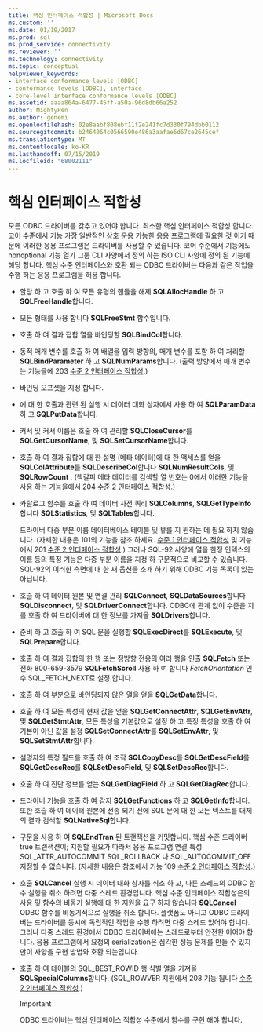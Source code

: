 ```yaml
---
title: 핵심 인터페이스 적합성 | Microsoft Docs
ms.custom: ''
ms.date: 01/19/2017
ms.prod: sql
ms.prod_service: connectivity
ms.reviewer: ''
ms.technology: connectivity
ms.topic: conceptual
helpviewer_keywords:
- interface conformance levels [ODBC]
- conformance levels [ODBC], interface
- core-level interface conformance levels [ODBC]
ms.assetid: aaaa864a-6477-45ff-a50a-96d8db66a252
author: MightyPen
ms.author: genemi
ms.openlocfilehash: 02e8aabf808ebf11f2e241fc7d330f794dbb0112
ms.sourcegitcommit: b2464064c0566590e486a3aafae6d67ce2645cef
ms.translationtype: MT
ms.contentlocale: ko-KR
ms.lasthandoff: 07/15/2019
ms.locfileid: "68002111"
---
```

# <a name="core-interface-conformance"></a>핵심 인터페이스 적합성
모든 ODBC 드라이버를 갖추고 있어야 합니다. 최소한 핵심 인터페이스 적합성 합니다. 코어 수준에서 기능 가장 일반적인 상호 운용 가능한 응용 프로그램에 필요한 것 이기 때문에 이러한 응용 프로그램은 드라이버를 사용할 수 있습니다. 코어 수준에서 기능에도 nonoptional 기능 열기 그룹 CLI 사양에서 정의 하는 ISO CLI 사양에 정의 된 기능에 해당 합니다. 핵심 수준 인터페이스와 호환 되는 ODBC 드라이버는 다음과 같은 작업을 수행 하는 응용 프로그램을 허용 합니다.  
  
-   할당 하 고 호출 하 여 모든 유형의 핸들을 해제 **SQLAllocHandle** 하 고 **SQLFreeHandle**합니다.  
  
-   모든 형태를 사용 합니다 **SQLFreeStmt** 함수입니다.  
  
-   호출 하 여 결과 집합 열을 바인딩할 **SQLBindCol**합니다.  
  
-   동적 매개 변수를 호출 하 여 배열을 입력 방향의, 매개 변수를 포함 하 여 처리할 **SQLBindParameter** 하 고 **SQLNumParams**합니다. (출력 방향에서 매개 변수는 기능을에 203 [수준 2 인터페이스 적합성](../../../odbc/reference/develop-app/level-2-interface-conformance.md).)  
  
-   바인딩 오프셋을 지정 합니다.  
  
-   에 대 한 호출과 관련 된 실행 시 데이터 대화 상자에서 사용 하 여 **SQLParamData** 하 고 **SQLPutData**합니다.  
  
-   커서 및 커서 이름은 호출 하 여 관리할 **SQLCloseCursor**를 **SQLGetCursorName**, 및 **SQLSetCursorName**합니다.  
  
-   호출 하 여 결과 집합에 대 한 설명 (메타 데이터)에 대 한 액세스를 얻을 **SQLColAttribute**를 **SQLDescribeCol**합니다 **SQLNumResultCols**, 및 **SQLRowCount** . (책갈피 메타 데이터를 검색할 열 번호는 0에서 이러한 기능을 사용 하는 기능을에서 204 [수준 2 인터페이스 적합성](../../../odbc/reference/develop-app/level-2-interface-conformance.md).)  
  
-   카탈로그 함수를 호출 하 여 데이터 사전 쿼리 **SQLColumns**, **SQLGetTypeInfo**합니다 **SQLStatistics**, 및 **SQLTables**합니다.  
  
     드라이버 다중 부분 이름 데이터베이스 테이블 및 뷰를 지 원하는 데 필요 하지 않습니다. (자세한 내용은 101의 기능을 참조 하세요. [수준 1 인터페이스 적합성](../../../odbc/reference/develop-app/level-1-interface-conformance.md) 및 기능에서 201 [수준 2 인터페이스 적합성](../../../odbc/reference/develop-app/level-2-interface-conformance.md).) 그러나 SQL-92 사양에 열을 한정 인덱스의 이름 등의 특정 기능은 다중 부분 이름을 지정 하 구문적으로 비교할 수 있습니다. SQL-92의 이러한 측면에 대 한 새 옵션을 소개 하기 위해 ODBC 기능 목록이 있는 아닙니다.  
  
-   호출 하 여 데이터 원본 및 연결 관리 **SQLConnect**, **SQLDataSources**합니다 **SQLDisconnect**, 및 **SQLDriverConnect**합니다. ODBC에 관계 없이 수준을 지를 호출 하 여 드라이버에 대 한 정보를 가져올 **SQLDrivers**합니다.  
  
-   준비 하 고 호출 하 여 SQL 문을 실행할 **SQLExecDirect**를 **SQLExecute**, 및 **SQLPrepare**합니다.  
  
-   호출 하 여 결과 집합의 한 행 또는 정방향 전용의 여러 행을 인출 **SQLFetch** 또는 전화 800-659-3579 **SQLFetchScroll** 사용 하 여 합니다 *FetchOrientation* 인수 SQL_FETCH_NEXT로 설정 합니다.  
  
-   호출 하 여 부분으로 바인딩되지 않은 열을 얻을 **SQLGetData**합니다.  
  
-   호출 하 여 모든 특성의 현재 값을 얻을 **SQLGetConnectAttr**, **SQLGetEnvAttr**, 및 **SQLGetStmtAttr**, 모든 특성을 기본값으로 설정 하 고 특정 특성을 호출 하 여 기본이 아닌 값을 설정 **SQLSetConnectAttr**를 **SQLSetEnvAttr**, 및 **SQLSetStmtAttr**합니다.  
  
-   설명자의 특정 필드를 호출 하 여 조작 **SQLCopyDesc**를 **SQLGetDescField**를 **SQLGetDescRec**를 **SQLSetDescField**, 및 **SQLSetDescRec**합니다.  
  
-   호출 하 여 진단 정보를 얻는 **SQLGetDiagField** 하 고 **SQLGetDiagRec**합니다.  
  
-   드라이버 기능을 호출 하 여 감지 **SQLGetFunctions** 하 고 **SQLGetInfo**합니다. 또한 호출 하 여 데이터 원본에 전송 되기 전에 SQL 문에 대 한 모든 텍스트를 대체의 결과 검색할 **SQLNativeSql**합니다.  
  
-   구문을 사용 하 여 **SQLEndTran** 된 트랜잭션을 커밋합니다. 핵심 수준 드라이버 true 트랜잭션이; 지원할 필요가 따라서 응용 프로그램 연결 특성 SQL_ATTR_AUTOCOMMIT SQL_ROLLBACK 나 SQL_AUTOCOMMIT_OFF 지정할 수 없습니다. (자세한 내용은 참조에서 기능 109 [수준 2 인터페이스 적합성](../../../odbc/reference/develop-app/level-2-interface-conformance.md).)  
  
-   호출 **SQLCancel** 실행 시 데이터 대화 상자를 취소 하 고, 다른 스레드의 ODBC 함수 실행을 취소 하려면 다중 스레드 환경입니다. 핵심 수준 인터페이스 적합성은의 사용 및 함수의 비동기 실행에 대 한 지원을 요구 하지 않습니다 **SQLCancel** ODBC 함수를 비동기적으로 실행을 취소 합니다. 플랫폼도 아니고 ODBC 드라이버는 드라이버를 동시에 독립적인 작업을 수행 하려면 다중 스레드 있어야 합니다. 그러나 다중 스레드 환경에서 ODBC 드라이버에는 스레드로부터 안전한 이어야 합니다. 응용 프로그램에서 요청의 serialization은 심각한 성능 문제를 만들 수 있지만이 사양을 구현 방법와 호환 되는입니다.  
  
-   호출 하 여 테이블의 SQL_BEST_ROWID 행 식별 열을 가져올 **SQLSpecialColumns**합니다. (SQL_ROWVER 지원에서 208 기능 됩니다 [수준 2 인터페이스 적합성](../../../odbc/reference/develop-app/level-2-interface-conformance.md).)  
  
    > [!IMPORTANT]  
    >  ODBC 드라이버는 핵심 인터페이스 적합성 수준에서 함수를 구현 해야 합니다.
